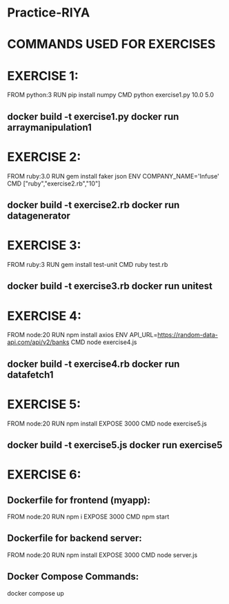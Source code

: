 # Practice-RIYA
# COMMANDS USED FOR EXERCISES

# EXERCISE 1:
FROM python:3
RUN pip install numpy
CMD python exercise1.py 10.0 5.0

docker build -t exercise1.py
docker run arraymanipulation1
--------------------------------------------------------------------------
# EXERCISE 2: 
FROM ruby:3.0
RUN gem install faker json
ENV COMPANY_NAME='Infuse'
CMD ["ruby","exercise2.rb","10"]

docker build -t exercise2.rb
docker run datagenerator
--------------------------------------------------------------------------
# EXERCISE 3:
FROM ruby:3
RUN gem install test-unit
CMD ruby test.rb

docker build -t exercise3.rb
docker run unitest
--------------------------------------------------------------------------
# EXERCISE 4:
FROM node:20
RUN npm install axios
ENV API_URL=https://random-data-api.com/api/v2/banks
CMD node exercise4.js

docker build -t exercise4.rb
docker run datafetch1
--------------------------------------------------------------------------
# EXERCISE 5:
FROM node:20
RUN npm install
EXPOSE 3000
CMD node exercise5.js

docker build -t exercise5.js
docker run exercise5
--------------------------------------------------------------------------
# EXERCISE 6:
## Dockerfile for frontend (myapp):
FROM node:20
RUN npm i
EXPOSE  3000
CMD npm start

## Dockerfile for backend server:
FROM node:20
RUN npm install 
EXPOSE  3000
CMD node server.js

## Docker Compose Commands:
docker compose up



